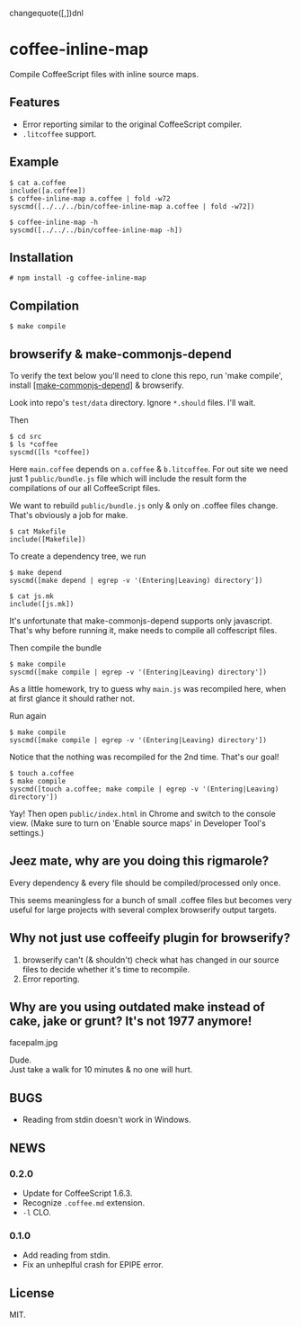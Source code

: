 changequote([,])dnl
# coffee-inline-map

Compile CoffeeScript files with inline source maps.

## Features

* Error reporting similar to the original CoffeeScript compiler.
* `.litcoffee` support.

## Example

```
$ cat a.coffee
include([a.coffee])
$ coffee-inline-map a.coffee | fold -w72
syscmd([../../../bin/coffee-inline-map a.coffee | fold -w72])

$ coffee-inline-map -h
syscmd([../../../bin/coffee-inline-map -h])
```

## Installation

    # npm install -g coffee-inline-map

## Compilation

    $ make compile

## browserify & make-commonjs-depend

To verify the text below you'll need to clone this repo, run 'make
compile', install
[[make-commonjs-depend]](https://github.com/gromnitsky/make-commonjs-depend)
& browserify.

Look into repo's `test/data` directory. Ignore `*.should` files. I'll wait.

Then

```
$ cd src
$ ls *coffee
syscmd([ls *coffee])
```

Here `main.coffee` depends on `a.coffee` & `b.litcoffee`. For out site
we need just 1 `public/bundle.js` file which will include the result form the
compilations of our all CoffeeScript files.

We want to rebuild `public/bundle.js` only & only on .coffee files
change. That's obviously a job for make.

```
$ cat Makefile
include([Makefile])
```

To create a dependency tree, we run

```
$ make depend
syscmd([make depend | egrep -v '(Entering|Leaving) directory'])
```

```
$ cat js.mk
include([js.mk])
```

It's unfortunate that make-commonjs-depend supports only
javascript. That's why before running it, make needs to compile all
coffescript files.

Then compile the bundle

```
$ make compile
syscmd([make compile | egrep -v '(Entering|Leaving) directory'])
```

As a little homework, try to guess why `main.js` was recompiled here,
when at first glance it should rather not.

Run again

```
$ make compile
syscmd([make compile | egrep -v '(Entering|Leaving) directory'])
```

Notice that the nothing was recompiled for the 2nd time. That's our goal!

```
$ touch a.coffee
$ make compile
syscmd([touch a.coffee; make compile | egrep -v '(Entering|Leaving) directory'])
```

Yay! Then open `public/index.html` in Chrome and switch to the console
view. (Make sure to turn on 'Enable source maps' in Developer Tool's
settings.)

## Jeez mate, why are you doing this rigmarole?

Every dependency & every file should be compiled/processed only once.

This seems meaningless for a bunch of small .coffee files but becomes
very useful for large projects with several complex browserify output
targets.

## Why not just use coffeeify plugin for browserify?

1. browserify can't (& shouldn't) check what has changed in our source
   files to decide whether it's time to recompile.
2. Error reporting.

## Why are you using outdated make instead of cake, jake or grunt? It's not 1977 anymore!

facepalm.jpg

Dude. <br/>
Just take a walk for 10 minutes & no one will hurt.

## BUGS

* Reading from stdin doesn't work in Windows.

## NEWS

### 0.2.0

* Update for CoffeeScript 1.6.3.
* Recognize `.coffee.md` extension.
* `-l` CLO.

### 0.1.0

* Add reading from stdin.
* Fix an unheplful crash for EPIPE error.

## License

MIT.
